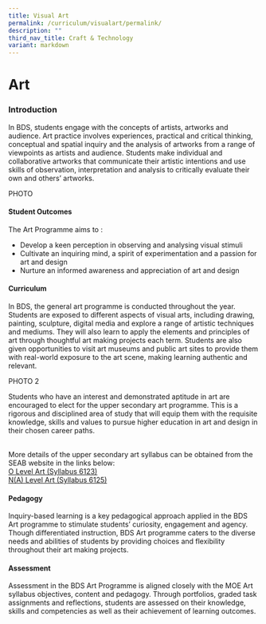 ```yaml
---
title: Visual Art
permalink: /curriculum/visualart/permalink/
description: ""
third_nav_title: Craft & Technology
variant: markdown
---
```

Art
===

### Introduction
In BDS, students engage with the concepts of artists, artworks and audience. Art practice involves experiences, practical and critical thinking, conceptual and spatial inquiry and the analysis of artworks from a range of viewpoints as artists and audience. Students make individual and collaborative artworks that communicate their artistic intentions and use skills of observation, interpretation and analysis to critically evaluate their own and others’ artworks. 

PHOTO
#### Student Outcomes
The Art Programme aims to :
* Develop a keen perception in observing and analysing visual stimuli <br>
* Cultivate an inquiring mind, a spirit of experimentation and a passion for art and design <br>
* Nurture an informed awareness and appreciation of art and design



#### Curriculum
In BDS, the general art programme is conducted throughout the year.
Students are exposed to different aspects of visual arts, including drawing, painting, sculpture, digital media and  explore a range of artistic techniques and mediums. They will also learn to apply the elements and principles of art through thoughtful art making projects each term. Students are also given opportunities to visit art museums and public art sites to provide them with real-world exposure to the art scene, making learning authentic and relevant. 

PHOTO 2

Students who have an interest and demonstrated aptitude in art are encouraged to elect for the upper secondary art programme. This is a rigorous and disciplined area of study that will equip them with the requisite knowledge, skills and values to pursue higher education in art and design in their chosen career paths.

<br>More details of the upper secondary art syllabus can be obtained from the SEAB website in the links below:<br>
[O Level Art (Syllabus 6123)](https://go.gov.sg/olvlart6123) <br>
[N(A) Level Art (Syllabus 6125)](https://go.gov.sg/nvlvlart6125)


#### Pedagogy
Inquiry-based learning is a key pedagogical approach applied in the BDS Art programme to stimulate students’ curiosity, engagement and agency. Though differentiated instruction, BDS Art programme caters to the diverse needs and abilities of students by providing choices and flexibility throughout their art making projects. 


#### Assessment
Assessment in the BDS Art Programme is aligned closely with the MOE Art syllabus objectives, content and pedagogy. Through portfolios, graded task assignments and reflections, students are assessed on their knowledge, skills and competencies as well as their achievement of learning outcomes. 
